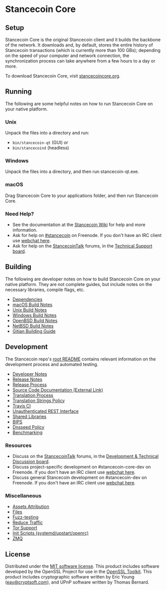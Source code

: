 Stancecoin Core
=============

Setup
---------------------
Stancecoin Core is the original Stancecoin client and it builds the backbone of the network. It downloads and, by default, stores the entire history of Stancecoin transactions (which is currently more than 100 GBs); depending on the speed of your computer and network connection, the synchronization process can take anywhere from a few hours to a day or more.

To download Stancecoin Core, visit [stancecoincore.org](https://stancecoincore.org/en/releases/).

Running
---------------------
The following are some helpful notes on how to run Stancecoin Core on your native platform.

### Unix

Unpack the files into a directory and run:

- `bin/stancecoin-qt` (GUI) or
- `bin/stancecoind` (headless)

### Windows

Unpack the files into a directory, and then run stancecoin-qt.exe.

### macOS

Drag Stancecoin Core to your applications folder, and then run Stancecoin Core.

### Need Help?

* See the documentation at the [Stancecoin Wiki](https://en.stancecoin.it/wiki/Main_Page)
for help and more information.
* Ask for help on [#stancecoin](http://webchat.freenode.net?channels=stancecoin) on Freenode. If you don't have an IRC client use [webchat here](http://webchat.freenode.net?channels=stancecoin).
* Ask for help on the [StancecoinTalk](https://stancecointalk.org/) forums, in the [Technical Support board](https://stancecointalk.org/index.php?board=4.0).

Building
---------------------
The following are developer notes on how to build Stancecoin Core on your native platform. They are not complete guides, but include notes on the necessary libraries, compile flags, etc.

- [Dependencies](dependencies.md)
- [macOS Build Notes](build-osx.md)
- [Unix Build Notes](build-unix.md)
- [Windows Build Notes](build-windows.md)
- [OpenBSD Build Notes](build-openbsd.md)
- [NetBSD Build Notes](build-netbsd.md)
- [Gitian Building Guide](gitian-building.md)

Development
---------------------
The Stancecoin repo's [root README](/README.md) contains relevant information on the development process and automated testing.

- [Developer Notes](developer-notes.md)
- [Release Notes](release-notes.md)
- [Release Process](release-process.md)
- [Source Code Documentation (External Link)](https://dev.visucore.com/stancecoin/doxygen/)
- [Translation Process](translation_process.md)
- [Translation Strings Policy](translation_strings_policy.md)
- [Travis CI](travis-ci.md)
- [Unauthenticated REST Interface](REST-interface.md)
- [Shared Libraries](shared-libraries.md)
- [BIPS](bips.md)
- [Dnsseed Policy](dnsseed-policy.md)
- [Benchmarking](benchmarking.md)

### Resources
* Discuss on the [StancecoinTalk](https://stancecointalk.org/) forums, in the [Development & Technical Discussion board](https://stancecointalk.org/index.php?board=6.0).
* Discuss project-specific development on #stancecoin-core-dev on Freenode. If you don't have an IRC client use [webchat here](http://webchat.freenode.net/?channels=stancecoin-core-dev).
* Discuss general Stancecoin development on #stancecoin-dev on Freenode. If you don't have an IRC client use [webchat here](http://webchat.freenode.net/?channels=stancecoin-dev).

### Miscellaneous
- [Assets Attribution](assets-attribution.md)
- [Files](files.md)
- [Fuzz-testing](fuzzing.md)
- [Reduce Traffic](reduce-traffic.md)
- [Tor Support](tor.md)
- [Init Scripts (systemd/upstart/openrc)](init.md)
- [ZMQ](zmq.md)

License
---------------------
Distributed under the [MIT software license](/COPYING).
This product includes software developed by the OpenSSL Project for use in the [OpenSSL Toolkit](https://www.openssl.org/). This product includes
cryptographic software written by Eric Young ([eay@cryptsoft.com](mailto:eay@cryptsoft.com)), and UPnP software written by Thomas Bernard.
